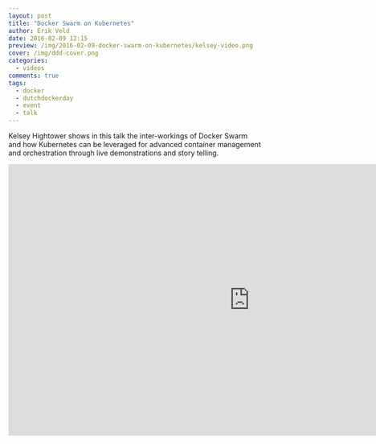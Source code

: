 ```yaml
---
layout: post
title: "Docker Swarm on Kubernetes"
author: Erik Veld
date: 2016-02-09 12:15
preview: /img/2016-02-09-docker-swarm-on-kubernetes/kelsey-video.png
cover: /img/ddd-cover.png
categories:
  - videos
comments: true
tags:
  - docker
  - dutchdockerday
  - event
  - talk
---
```

Kelsey Hightower shows in this talk the inter-workings of Docker Swarm and how Kubernetes can be leveraged for advanced container management and orchestration through live demonstrations and story telling.

<div class="video-container">
  <iframe
    width="960"
    height="540"
    src="http://www.youtube.com/embed/jyrBLezuYoM"
    frameborder="0"
    allowfullscreen>
  </iframe>
</div>
